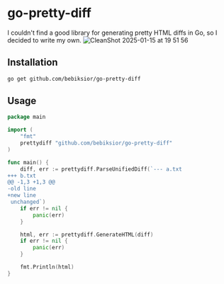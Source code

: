 # go-pretty-diff
I couldn't find a good library for generating pretty HTML diffs in Go, so I decided to write my own.
![CleanShot 2025-01-15 at 19 51 56](https://github.com/user-attachments/assets/27e1b856-5d14-4fbc-8ff4-dffc2971921e)


## Installation

```bash
go get github.com/bebiksior/go-pretty-diff
```

## Usage

```go
package main

import (
    "fmt"
    prettydiff "github.com/bebiksior/go-pretty-diff"
)

func main() {
    diff, err := prettydiff.ParseUnifiedDiff(`--- a.txt
+++ b.txt
@@ -1,3 +1,3 @@
-old line
+new line
 unchanged`)
    if err != nil {
        panic(err)
    }

    html, err := prettydiff.GenerateHTML(diff)
    if err != nil {
        panic(err)
    }

    fmt.Println(html)
}
```
